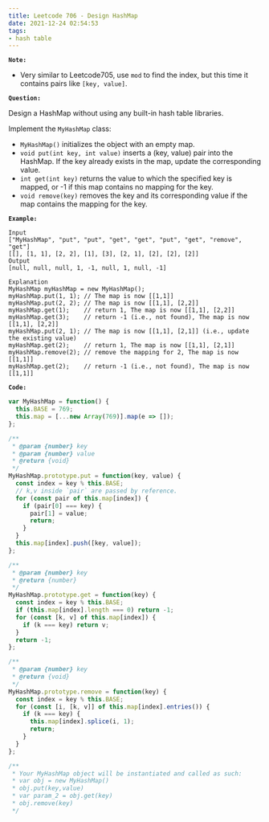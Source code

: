 ```yaml
---
title: Leetcode 706 - Design HashMap
date: 2021-12-24 02:54:53
tags:
- hash table
---
```

**`Note:`**
- Very similar to Leetcode705, use `mod` to find the index, but this time it contains pairs like `[key, value]`.

**`Question:`**

Design a HashMap without using any built-in hash table libraries.

Implement the `MyHashMap` class:

- `MyHashMap()` initializes the object with an empty map.
- `void put(int key, int value)` inserts a (key, value) pair into the HashMap. If the key already exists in the map, update the corresponding value.
- `int get(int key)` returns the value to which the specified key is mapped, or -1 if this map contains no mapping for the key.
- `void remove(key)` removes the key and its corresponding value if the map contains the mapping for the key.

**`Example:`**
```
Input
["MyHashMap", "put", "put", "get", "get", "put", "get", "remove", "get"]
[[], [1, 1], [2, 2], [1], [3], [2, 1], [2], [2], [2]]
Output
[null, null, null, 1, -1, null, 1, null, -1]

Explanation
MyHashMap myHashMap = new MyHashMap();
myHashMap.put(1, 1); // The map is now [[1,1]]
myHashMap.put(2, 2); // The map is now [[1,1], [2,2]]
myHashMap.get(1);    // return 1, The map is now [[1,1], [2,2]]
myHashMap.get(3);    // return -1 (i.e., not found), The map is now [[1,1], [2,2]]
myHashMap.put(2, 1); // The map is now [[1,1], [2,1]] (i.e., update the existing value)
myHashMap.get(2);    // return 1, The map is now [[1,1], [2,1]]
myHashMap.remove(2); // remove the mapping for 2, The map is now [[1,1]]
myHashMap.get(2);    // return -1 (i.e., not found), The map is now [[1,1]]
```

**`Code:`**
```javascript
var MyHashMap = function() {
  this.BASE = 769;
  this.map = [...new Array(769)].map(e => []);
};

/** 
 * @param {number} key 
 * @param {number} value
 * @return {void}
 */
MyHashMap.prototype.put = function(key, value) {
  const index = key % this.BASE;
  // k,v inside `pair` are passed by reference.
  for (const pair of this.map[index]) {
    if (pair[0] === key) {
      pair[1] = value;
      return;
    }
  }
  this.map[index].push([key, value]);
};

/** 
 * @param {number} key
 * @return {number}
 */
MyHashMap.prototype.get = function(key) {
  const index = key % this.BASE;
  if (this.map[index].length === 0) return -1;
  for (const [k, v] of this.map[index]) {
    if (k === key) return v;
  }
  return -1;
};

/** 
 * @param {number} key
 * @return {void}
 */
MyHashMap.prototype.remove = function(key) {
  const index = key % this.BASE;
  for (const [i, [k, v]] of this.map[index].entries()) {
    if (k === key) {
      this.map[index].splice(i, 1);
      return;
    }
  }
};

/**
 * Your MyHashMap object will be instantiated and called as such:
 * var obj = new MyHashMap()
 * obj.put(key,value)
 * var param_2 = obj.get(key)
 * obj.remove(key)
 */
```